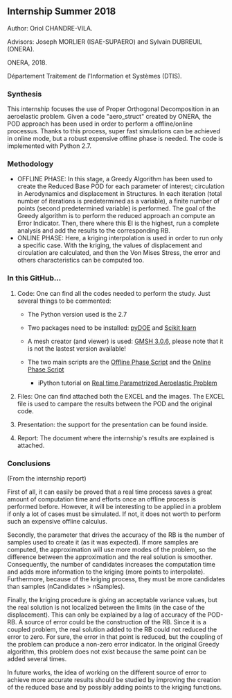 ## Internship Summer 2018

Author: Oriol CHANDRE-VILA.

Advisors: Joseph MORLIER (ISAE-SUPAERO) and Sylvain DUBREUIL (ONERA). 

ONERA, 2018. 

Département Traitement de l'Information et Systèmes (DTIS).

### Synthesis

This internship focuses the use of Proper Orthogonal Decomposition in an aeroelastic problem. Given a code "aero_struct" created by ONERA, the POD approach has been used in order to perform a offline/online processus.
Thanks to this process, super fast simulations can be achieved in online mode, but a robust expensive offline phase is needed.
The code is implemented with Python 2.7.

### Methodology

- OFFLINE PHASE: In this stage, a Greedy Algorithm has been used to create the Reduced Base POD for each parameter of interest; circulation in Aerodynamics and displacement in Structures. In each iteration (total number of iterations is predetermined as a variable), a finite number of points (second predetermined variable) is performed. The goal of the Greedy algorithm is to perform the reduced approach an compute an Error Indicator. Then, there where this EI is the highest, run a complete analysis and add the results to the corresponding RB.
- ONLINE PHASE: Here, a kriging interpolation is used in order to run only a specific case. With the kriging, the values of displacement and circulation are calculated, and then the Von Mises Stress, the error and others characteristics can be computed too.


### In this GitHub...

1. Code: One can find all the codes needed to perform the study. Just several things to be commented:

    - The Python version used is the 2.7
    
    - Two packages need to be installed: [pyDOE](https://anaconda.org/conda-forge/pydoe) and [Scikit learn](https://anaconda.org/anaconda/scikit-learn)

    - A mesh creator (and viewer) is used: [GMSH 3.0.6](https://gitlab.onelab.info/gmsh/gmsh/tags), please note that it is not the lastest version available!
    
    - The two main scripts are the [Offline Phase Script](https://github.com/mid2SUPAERO/Stage_CHANDRE_POD/blob/master/Code/aero_struct/study/Offline_aerostruct.py) and the [Online Phase Script](https://github.com/mid2SUPAERO/Stage_CHANDRE_POD/blob/master/Code/aero_struct/study/Online_aerostruct.py)
    
        - iPython tutorial on [Real time Parametrized Aeroelastic Problem](https://github.com/mid2SUPAERO/Stage_CHANDRE_POD/blob/master/Code/Tutorials/RealTime_aerostruct.ipynb)

2. Files: One can find attached both the EXCEL and the images. The EXCEL file is used to campare the results between the POD and the original code.

3. Presentation: the support for the presentation can be found inside.

4. Report: The document where the internship's results are explained is attached.

### Conclusions

(From the internship report)

First of all, it can easily be proved that a real time process saves a great amount of computation time and efforts once an offline process is performed before. However, it will be interesting to be applied in a problem if only a lot of cases must be simulated. If not, it does not worth to perform such an expensive offline calculus.

Secondly, the parameter that drives the accuracy of the RB is the number of samples used to create it (as it was expected). If more samples are computed, the approximation will use more modes of the problem, so the difference between the approximation and the real solution is smoother. Consequently, the number of candidates increases the computation time and adds more information to the kriging (more points to interpolate). Furthermore, because of the kriging process, they must be more candidates than samples (nCandidates > nSamples).

Finally, the kriging procedure is giving an acceptable variance values, but the real solution is not localized between the limits (in the case of the displacement). This can only be explained by a lag of accuracy of the POD-RB. A source of error could be the construction of the RB. Since it is a coupled problem, the real solution added to the RB could not reduced the error to zero. For sure, the error in that point is reduced, but the coupling of the problem can produce a non-zero error indicator. In the original Greedy algorithm, this problem does not exist because the same point can be added several times.

In future works, the idea of working on the different source of error to achieve more accurate results should be studied by improving the creation of the reduced base and by possibly adding points to the kriging functions.
